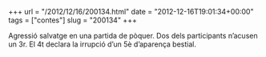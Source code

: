 +++
url = "/2012/12/16/200134.html"
date = "2012-12-16T19:01:34+00:00"
tags = ["contes"]
slug = "200134"
+++

Agressió salvatge en una partida de pòquer. Dos dels participants n’acusen un 3r. El 4t declara la irrupció d’un 5è d’aparença bestial.
